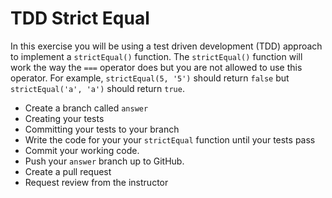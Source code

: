 # TDD Strict Equal
In this exercise you will be using a test driven development (TDD) approach to implement a `strictEqual()` function. 
The `strictEqual()` function will work the way the `===` operator does but you are not allowed to use this operator. 
For example, `strictEqual(5, '5')` should return `false` but `strictEqual('a', 'a')` should return `true`.

- Create a branch called `answer`
- Creating your tests
- Committing your tests to your branch
- Write the code for your your `strictEqual` function until your tests pass
- Commit your working code. 
- Push your `answer` branch up to GitHub.
- Create a pull request
- Request review from the instructor
